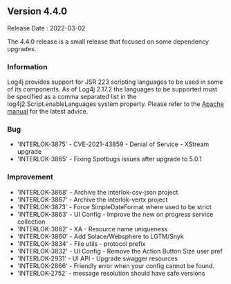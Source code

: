 ## Version 4.4.0 ##

Release Date : 2022-03-02

The 4.4.0 release is a small release that focused on some dependency upgrades.

### Information

Log4j provides support for JSR 223 scripting languages to be used in some of its components. As of Log4j 2.17.2 the languages to be supported must be specified as a comma separated list in the log4j2.Script.enableLanguages system property. Please refer to the [Apache manual](https://logging.apache.org/log4j/2.x/manual/configuration.html#Scripts) for the latest advice.

### Bug

- 'INTERLOK-3875' - CVE-2021-43859 - Denial of Service - XStream upgrade
- 'INTERLOK-3865' - Fixing Spotbugs issues after upgrade to 5.0.1

### Improvement

- 'INTERLOK-3868' - Archive the interlok-csv-json project
- 'INTERLOK-3867' - Archive the interlok-vertx project
- 'INTERLOK-3873' - Force SimpleDateFormat where used to be strict
- 'INTERLOK-3863' - UI Config - Improve the new on progress service collection
- 'INTERLOK-3862' - XA - Resource name uniqueness
- 'INTERLOK-3860' - Add Solace/Websphere to LGTM/Snyk
- 'INTERLOK-3834' - File utils - protocol prefix
- 'INTERLOK-3832' - UI Config - Remove the Action Button Size user pref
- 'INTERLOK-2931' - UI API - Upgrade swagger resources
- 'INTERLOK-2866' - Friendly error when your config cannot be found.
- 'INTERLOK-2752' - message resolution should have safe versions
